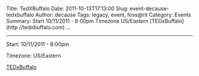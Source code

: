 Title: TedXBuffalo
Date: 2011-10-13T17:13:00
Slug: event-decause-tedxbuffalo
Author: decause
Tags: legacy, event, foss@rit
Category: Events
Summary: Start  10/11/2011 - 8 00pm  Timezone  US/Eastern  [TEDxBuffalo](http //tedxbuffalo.com)   ... 

---
Start: 10/11/2011 - 8:00pm

Timezone: US/Eastern

[TEDxBuffalo](http://tedxbuffalo.com)

